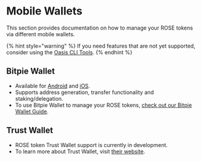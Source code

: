 # Mobile Wallets

This section provides documentation on how to manage your ROSE tokens via different mobile wallets.

{% hint style="warning" %}
If you need features that are not yet supported, consider using the [Oasis CLI Tools](../../oasis-cli-tools/).
{% endhint %}

## Bitpie Wallet

* Available for [Android](https://play.google.com/store/apps/details?id=com.bitpie) and [iOS](https://apps.apple.com/us/app/bitpie-wallet/id1481314229).
* Supports address generation, transfer functionality and staking/delegation.
* To use Bitpie Wallet to manage your ROSE tokens, [check out our Bitpie Wallet Guide](bitpie-wallet-guide/).

## Trust Wallet

* ROSE token Trust Wallet support is currently in development.
* To learn more about Trust Wallet, visit [their website](https://trustwallet.com). 

